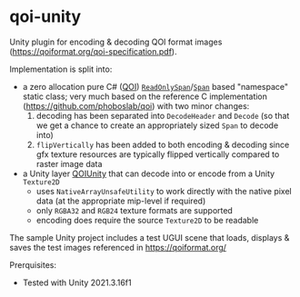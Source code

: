 # qoi-unity

Unity plugin for encoding & decoding QOI format images (https://qoiformat.org/qoi-specification.pdf).

Implementation is split into:
* a zero allocation pure C# ([QOI](Assets/QOI/QOI.cs)) [`ReadOnlySpan`](https://learn.microsoft.com/en-us/dotnet/api/system.readonlyspan-1?view=net-8.0)/[`Span`](https://learn.microsoft.com/en-us/dotnet/api/system.span-1?view=net-8.0) based "namespace" static class; very much based on the reference C implementation (https://github.com/phoboslab/qoi) with two minor changes:
    1. decoding has been separated into `DecodeHeader` and `Decode` (so that we get a chance to create an appropriately sized `Span` to decode into)
    2. `flipVertically` has been added to both encoding & decoding since gfx texture resources are typically flipped vertically compared to raster image data
* a Unity layer [QOIUnity](Assets/QOI/QOIUnity.cs) that can decode into or encode from a Unity `Texture2D`
    * uses `NativeArrayUnsafeUtility` to work directly with the native pixel data (at the appropriate mip-level if required)
    * only `RGBA32` and `RGB24` texture formats are supported
    * encoding does require the source `Texture2D` to be readable

The sample Unity project includes a test UGUI scene that loads, displays & saves the test images referenced in https://qoiformat.org/

Prerquisites:
* Tested with Unity 2021.3.16f1
